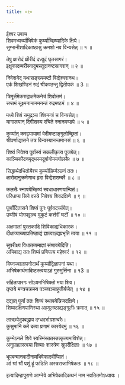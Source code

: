 ```yaml
---
title: ०९०

---
```

ईश्वर उवाच  
शिवमभ्यर्च्याभिषेकं कुर्य्याच्छिष्यादिके क्षिये।  
सुम्भानीशादिकाष्ठासु क्रमशो नव विन्यसेत् ॥ १ ॥  
  
तेषु क्षारोदं क्षीरीदं दध्युदं घृतसागरं।  
इक्षुकादम्बरीस्वादुमस्तूदानष्टसागरान् ॥ २ ॥  
  
निवेशयेद् यथासङ्‌ख्यमष्टौ विद्येश्वरानथ।  
एकं शिखण्डिनं रुद्रं श्रीकण्ठन्तु द्वितीयकं ॥ 3 ॥  
  
त्रिमूर्त्तमेकरुद्राक्षमेकनेत्रं शिवोत्तमं।  
सप्तमं सूक्ष्मनामानमनन्तं रुद्रमष्टमं ॥ ४ ॥  
  
मध्ये शिवं समुद्रञ्च शिंवमन्त्रं च विन्यसेत्।  
यागालयान् दिगीशस्य रचिते स्नानमण्डपे ॥ ५ ॥  
  
कुर्य्यात् करद्वयायामां वेदीमष्टाङ्गुलोच्छ्रितां।  
श्रीपर्णाद्यासने तत्र विन्यस्यानन्तमानसं ॥ ६ ॥  
  
शिष्यं निवेश्य पूर्वास्यं सकलीकृत्य पूजयेत्।  
काञ्चिकौदनमृद्‌भस्मदूर्वागोमयगोलकैः ॥ ७ ॥  
  
सिद्धार्थदधितोयैश्च कुर्य्यान्निर्म्मञ्छनं ततः।  
क्षारोदानुक्रमेणाथ हृदा विद्येशशम्बरै ॥ ८ ॥  
  
कलसैः स्नापयेच्छिष्यं स्वधाधारणयान्वितं।  
परिधाप्य सिने वस्त्रे निवेश्य शिवदक्षिणे ॥ ९ ॥  
  
पूर्व्वोदितासने शिष्यं पुनः पूर्ववदर्च्चयेत्।  
उष्णीषं योगपट्टञ्च मुकुटं कर्त्तरीं घटीं ॥ १० ॥  
  
अक्षमालां पुस्तकादि शिविकाद्यधिकारकं।  
दीक्षाव्याख्याप्रतिष्ठाद्यं ज्ञात्वाऽद्यप्रभृति त्वया ॥ ११ ॥  
  
सुपरीक्ष्य विधातव्यमाज्ञां संश्रावयेदिति।  
अभिवाद्य ततः शिष्यं प्रणिपत्य महेश्वरं ॥ १२ ॥  
  
विघ्नज्वालापनोदार्थं कुर्य्याद्विज्ञापनां यथा।  
अभिषेकार्थमादिष्टस्त्वयाऽहं गुरुमुर्त्तिना ॥ १3 ॥  
  
संहितापारगः सोऽयमभिषिक्तो मया शिव।  
तृप्तये मन्त्रचक्रस्य पञ्चपञ्चाहुतीर्यजेत् ॥ १४ ॥  
  
दद्यात् पूर्णां ततः शिष्यं स्थापयेन्निजदक्षिणे।  
शिष्यदक्षिणपाणिस्था अह्गुलष्ठाद्यङ्गुलीः क्रमात् ॥ १५ ॥  
  
लात्र्छयेदुपबद्धाय दग्धदर्भाग्रशम्बरैः।  
कुसुमानि करे दत्वा प्रणामं कारयेदमुं ॥ १६ ॥  
  
कुम्भेऽनले शिवे स्वस्मिंस्ततस्तत्कृत्यमाविशेत्।  
अनुग्राह्यास्त्वया शिष्याः शास्त्रेण सुपरीक्षिताः ॥ १७ ॥  
  
भूपबन्मानवादीनामभिषेकादबीप्सितं।  
आं श्रां श्रौं पशुं हूं फडिति अस्त्रराजाभिषेकतः ॥ १८ ॥  
  
इत्यादिम्हापुराणे आग्नेये अभिषेकादिकथनं नाम नवतितमोऽध्यायः ।